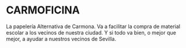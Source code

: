 # CARMOFICINA
La papelería Alternativa de Carmona.
Va a facilitar la compra de material escolar a los vecinos de nuestra ciudad.
Y si todo va bien, o mejor que mejor, a ayudar a nuestros vecinos de Sevilla.
